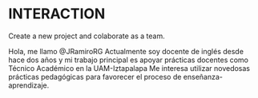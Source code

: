 # INTERACTION
Create a new project and colaborate as a team.

Hola, me llamo @JRamiroRG
Actualmente soy docente de inglés desde hace dos años y
mi trabajo principal es apoyar prácticas docentes
como Técnico Académico en la UAM-Iztapalapa
Me interesa utilizar novedosas prácticas pedagógicas para
favorecer el proceso de enseñanza-aprendizaje.
